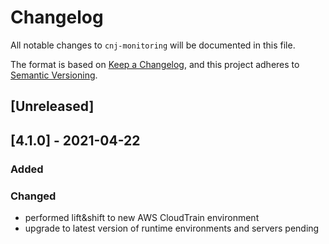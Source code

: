 # Changelog
All notable changes to `cnj-monitoring` will be documented in this file.

The format is based on [Keep a Changelog](https://keepachangelog.com/en/1.0.0/),
and this project adheres to [Semantic Versioning](https://semver.org/spec/v2.0.0.html).

## [Unreleased]

## [4.1.0] - 2021-04-22
### Added
### Changed
- performed lift&shift to new AWS CloudTrain environment
- upgrade to latest version of runtime environments and servers pending
